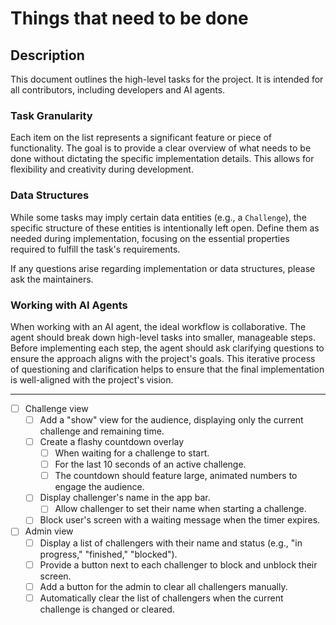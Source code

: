 # Things that need to be done

## Description

This document outlines the high-level tasks for the project. It is intended for all contributors, including developers and AI agents.

### Task Granularity

Each item on the list represents a significant feature or piece of functionality. The goal is to provide a clear overview of what needs to be done without dictating the specific implementation details. This allows for flexibility and creativity during development.

### Data Structures

While some tasks may imply certain data entities (e.g., a `Challenge`), the specific structure of these entities is intentionally left open. Define them as needed during implementation, focusing on the essential properties required to fulfill the task's requirements.

If any questions arise regarding implementation or data structures, please ask the maintainers.

### Working with AI Agents

When working with an AI agent, the ideal workflow is collaborative. The agent should break down high-level tasks into smaller, manageable steps. Before implementing each step, the agent should ask clarifying questions to ensure the approach aligns with the project's goals. This iterative process of questioning and clarification helps to ensure that the final implementation is well-aligned with the project's vision.

---

- [ ] Challenge view
  - [ ] Add a "show" view for the audience, displaying only the current challenge and remaining time.
  - [ ] Create a flashy countdown overlay
    - [ ] When waiting for a challenge to start.
    - [ ] For the last 10 seconds of an active challenge.
    - [ ] The countdown should feature large, animated numbers to engage the audience.
  - [ ] Display challenger's name in the app bar.
    - [ ] Allow challenger to set their name when starting a challenge.
  - [ ] Block user's screen with a waiting message when the timer expires.

- [ ] Admin view
  - [ ] Display a list of challengers with their name and status (e.g., "in progress," "finished," "blocked").
  - [ ] Provide a button next to each challenger to block and unblock their screen.
  - [ ] Add a button for the admin to clear all challengers manually.
  - [ ] Automatically clear the list of challengers when the current challenge is changed or cleared.